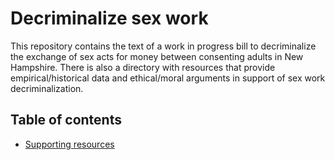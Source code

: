 # Decriminalize sex work
This repository contains the text of a work in progress bill to decriminalize the exchange of sex acts for money between consenting adults in New Hampshire. There is also a directory with resources that provide empirical/historical data and ethical/moral arguments in support of sex work decriminalization.

## Table of contents
- [Supporting resources](resources)  
